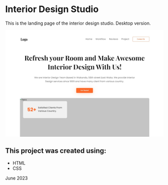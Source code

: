 <h1>Interior Design Studio</h1>

<p>This is the landing page of the interior design studio. Desktop version.</p>

![hero](image/screenshot.jpg)

<h2>This project was created using:</h2>
<ul>
<li>HTML</li>
<li>CSS</li>
</ul>

June 2023
